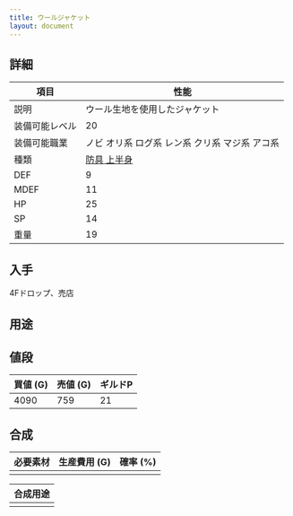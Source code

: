 ```yaml
---
title: ウールジャケット
layout: document
---
```

## 詳細


|項目|性能|
|---|---|
|説明|ウール生地を使用したジャケット|
|装備可能レベル|20|
|装備可能職業|ノビ オリ系 ログ系 レン系 クリ系 マジ系 アコ系|
|種類|[防具 上半身](防具(上半身))|
|DEF|9|
|MDEF|11|
|HP|25|
|SP|14|
|重量|19|

## 入手

4Fドロップ、売店

## 用途


## 値段


|買値 (G)|売値 (G)|ギルドP|
|---|---|---|
|4090|759|21|

## 合成


|必要素材|生産費用 (G)|確率 (%)|
|---|---|---|
||||


|合成用途|
|---|
||